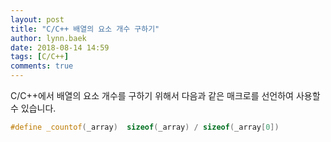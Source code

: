 ```yaml
---
layout: post
title: "C/C++ 배열의 요소 개수 구하기"
author: lynn.baek
date: 2018-08-14 14:59
tags: [C/C++]
comments: true
---
```




C/C++에서 배열의 요소 개수를 구하기 위해서 다음과 같은 매크로를 선언하여 사용할 수 있습니다.

```c++
#define _countof(_array)  sizeof(_array) / sizeof(_array[0])
```

